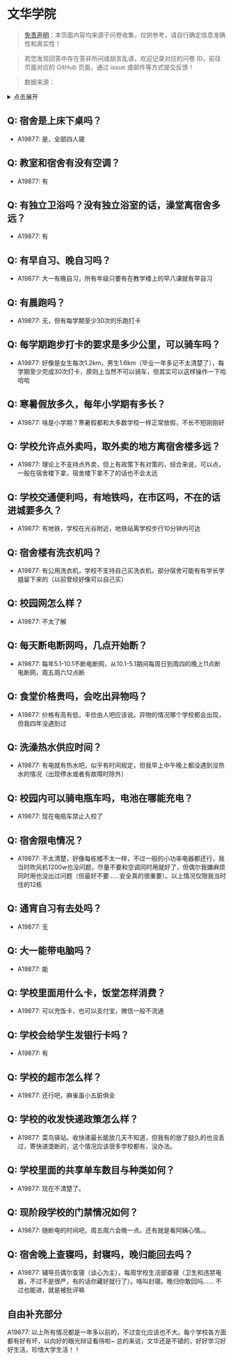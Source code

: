 # 文华学院

> [免责声明](https://colleges.chat/#_3)：本页面内容均来源于问卷收集，仅供参考，请自行确定信息准确性和真实性！

> 若您发现回答中存在答非所问或胡言乱语，欢迎记录对应的问卷 ID，前往页面对应的 GitHub 页面，通过 issue 或邮件等方式提交反馈！

> 数据来源：

<details><summary>点击展开</summary>
<ul>
<li>A19877: 匿名 (2023 年 06 月)</li>
</ul>
</details>

## Q: 宿舍是上床下桌吗？

- A19877: 是，全部四人寝

## Q: 教室和宿舍有没有空调？

- A19877: 有

## Q: 有独立卫浴吗？没有独立浴室的话，澡堂离宿舍多远？

- A19877: 有

## Q: 有早自习、晚自习吗？

- A19877: 大一有晚自习，所有年级只要有在教学楼上的早八课就有早自习

## Q: 有晨跑吗？

- A19877: 无，但有每学期至少30次的乐跑打卡

## Q: 每学期跑步打卡的要求是多少公里，可以骑车吗？

- A19877: 好像是女生每次1.2km，男生1.6km（毕业一年多记不太清楚了），每学期至少完成30次打卡，原则上当然不可以骑车，但其实可以这样操作一下哈哈哈

## Q: 寒暑假放多久，每年小学期有多长？

- A19877: 啥是小学期？寒暑假都和大多数学校一样正常放假，不长不短刚刚好

## Q: 学校允许点外卖吗，取外卖的地方离宿舍楼多远？

- A19877: 理论上不支持点外卖，但上有政策下有对策的，综合来说，可以点，一般在宿舍楼下拿，宿舍楼下拿不了的话也不会太远

## Q: 学校交通便利吗，有地铁吗，在市区吗，不在的话进城要多久？

- A19877: 有地铁，学校在光谷附近，地铁站离学校步行10分钟内可达

## Q: 宿舍楼有洗衣机吗？

- A19877: 有公用洗衣机，学校不支持自己买洗衣机，部分宿舍可能有有学长学姐留下来的（以前曾经好像可以自己买）

## Q: 校园网怎么样？

- A19877: 不太了解

## Q: 每天断电断网吗，几点开始断？

- A19877: 每年5.1-10.1不断电断网，从10.1-5.1期间每周日到周四的晚上11点断电断网，周五周六12点断

## Q: 食堂价格贵吗，会吃出异物吗？

- A19877: 价格有高有低，丰俭由人吧应该说。异物的情况哪个学校都会出现，但我四年没遇到过

## Q: 洗澡热水供应时间？

- A19877: 有电就有热水吧，似乎有时间规定，但我早上中午晚上都没遇到没热水的情况（出现停水或者有故障时除外）

## Q: 校园内可以骑电瓶车吗，电池在哪能充电？

- A19877: 现在电瓶车禁止入校了

## Q: 宿舍限电情况？

- A19877: 不太清楚，好像每栋楼不太一样，不过一般的小功率电器都还行，我当时吹风机1200w也没问题，尽量不要和空调同时用就好了，但偶尔我嫌麻烦同时用也没出过问题（但最好不要……安全真的很重要）。以上情况仅限我当时住的12栋

## Q: 通宵自习有去处吗？

- A19877: 无

## Q: 大一能带电脑吗？

- A19877: 能

## Q: 学校里面用什么卡，饭堂怎样消费？

- A19877: 可以充饭卡，也可以支付宝，微信一般不流通

## Q: 学校会给学生发银行卡吗？

- A19877: 有

## Q: 学校的超市怎么样？

- A19877: 还行吧，麻雀虽小五脏俱全

## Q: 学校的收发快递政策怎么样？

- A19877: 菜鸟驿站。收快递最长能放几天不知道，但我有的放了挺久的也没丢过，寄快递垄断的，这个情况应该很多学校都有，没办法。

## Q: 学校里面的共享单车数目与种类如何？

- A19877: 现在不清楚了。

## Q: 现阶段学校的门禁情况如何？

- A19877: 随断电的时间吧，周五周六会晚一点。还有就是看阿姨心情。。

## Q: 宿舍晚上查寝吗，封寝吗，晚归能回去吗？

- A19877: 辅导员偶尔查寝（谈心为主），每周学校生活部查寝（卫生和违禁电器，不过不是很严，有的话你藏好就行了）。啥叫封寝。晚归你敢回吗…… 不过也能进，就是被批评嘛

## 自由补充部分

A19877: 以上所有情况都是一年多以前的，不过变化应该也不大。每个学校各方面都有好有坏，以向好的眼光辩证看待啦\~  总的来说，文华还是不错的，好好学习好好生活，珍惜大学生活！！
